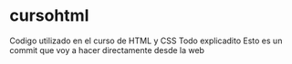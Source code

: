 # cursohtml
Codigo utilizado en el curso de HTML y CSS
Todo explicadito
Esto es un commit que voy a hacer directamente desde la web
